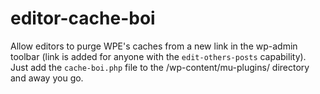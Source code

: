 # editor-cache-boi
Allow editors to purge WPE's caches from a new link in the wp-admin toolbar (link is added for anyone with the `edit-others-posts` capability).
Just add the `cache-boi.php` file to the /wp-content/mu-plugins/ directory and away you go.
